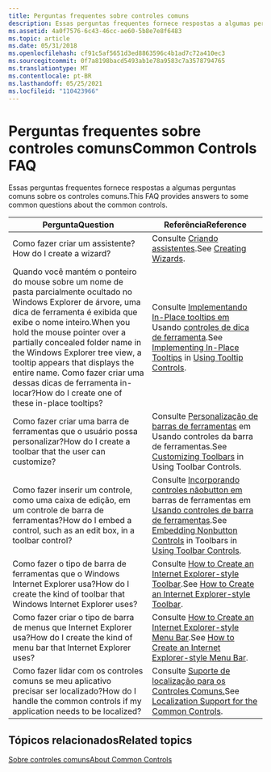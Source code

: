 ```yaml
---
title: Perguntas frequentes sobre controles comuns
description: Essas perguntas frequentes fornece respostas a algumas perguntas comuns sobre os controles comuns.
ms.assetid: 4a0f7576-6c43-46cc-ae60-5b8e7e8f6483
ms.topic: article
ms.date: 05/31/2018
ms.openlocfilehash: cf91c5af5651d3ed8863596c4b1ad7c72a410ec3
ms.sourcegitcommit: 0f7a8198bacd5493ab1e78a9583c7a3578794765
ms.translationtype: MT
ms.contentlocale: pt-BR
ms.lasthandoff: 05/25/2021
ms.locfileid: "110423966"
---
```

# <a name="common-controls-faq"></a><span data-ttu-id="cca2d-103">Perguntas frequentes sobre controles comuns</span><span class="sxs-lookup"><span data-stu-id="cca2d-103">Common Controls FAQ</span></span>

<span data-ttu-id="cca2d-104">Essas perguntas frequentes fornece respostas a algumas perguntas comuns sobre os controles comuns.</span><span class="sxs-lookup"><span data-stu-id="cca2d-104">This FAQ provides answers to some common questions about the common controls.</span></span>



|  <span data-ttu-id="cca2d-105">Pergunta</span><span class="sxs-lookup"><span data-stu-id="cca2d-105">Question</span></span>                                                                                                                                                                                                          |       <span data-ttu-id="cca2d-106">Referência</span><span class="sxs-lookup"><span data-stu-id="cca2d-106">Reference</span></span>                                                                                                                                                                        |
|------------------------------------------------------------------------------------------------------------------------------------------------------------------------------------------------------------|-------------------------------------------------------------------------------------------------------------------------------------------------------------------------------|
| <span data-ttu-id="cca2d-107">Como fazer criar um assistente?</span><span class="sxs-lookup"><span data-stu-id="cca2d-107">How do I create a wizard?</span></span>                                                                                                                                                                                  | <span data-ttu-id="cca2d-108">Consulte [Criando assistentes](wizards.md).</span><span class="sxs-lookup"><span data-stu-id="cca2d-108">See [Creating Wizards](wizards.md).</span></span>                                                                                                                                          |
| <span data-ttu-id="cca2d-109">Quando você mantém o ponteiro do mouse sobre um nome de pasta parcialmente ocultado no Windows Explorer de árvore, uma dica de ferramenta é exibida que exibe o nome inteiro.</span><span class="sxs-lookup"><span data-stu-id="cca2d-109">When you hold the mouse pointer over a partially concealed folder name in the Windows Explorer tree view, a tooltip appears that displays the entire name.</span></span> <span data-ttu-id="cca2d-110">Como fazer criar uma dessas dicas de ferramenta in-locar?</span><span class="sxs-lookup"><span data-stu-id="cca2d-110">How do I create one of these in-place tooltips?</span></span> | <span data-ttu-id="cca2d-111">Consulte [Implementando In-Place tooltips em](using-tooltip-contro.md) Usando [controles de dica de ferramenta](using-tooltip-contro.md).</span><span class="sxs-lookup"><span data-stu-id="cca2d-111">See [Implementing In-Place Tooltips](using-tooltip-contro.md) in [Using Tooltip Controls](using-tooltip-contro.md).</span></span>                                  |
| <span data-ttu-id="cca2d-112">Como fazer criar uma barra de ferramentas que o usuário possa personalizar?</span><span class="sxs-lookup"><span data-stu-id="cca2d-112">How do I create a toolbar that the user can customize?</span></span>                                                                                                                                                     | <span data-ttu-id="cca2d-113">Consulte [Personalização de barras de ferramentas](using-toolbar-controls.md) em Usando controles da barra de ferramentas.</span><span class="sxs-lookup"><span data-stu-id="cca2d-113">See [Customizing Toolbars](using-toolbar-controls.md) in Using Toolbar Controls.</span></span>                                                                        |
| <span data-ttu-id="cca2d-114">Como fazer inserir um controle, como uma caixa de edição, em um controle de barra de ferramentas?</span><span class="sxs-lookup"><span data-stu-id="cca2d-114">How do I embed a control, such as an edit box, in a toolbar control?</span></span>                                                                                                                                       | <span data-ttu-id="cca2d-115">Consulte [Incorporando controles nãobutton em](using-toolbar-controls.md) barras de ferramentas em [Usando controles de barra de ferramentas](using-toolbar-controls.md).</span><span class="sxs-lookup"><span data-stu-id="cca2d-115">See [Embedding Nonbutton Controls](using-toolbar-controls.md) in Toolbars in [Using Toolbar Controls](using-toolbar-controls.md).</span></span> |
| <span data-ttu-id="cca2d-116">Como fazer o tipo de barra de ferramentas que o Windows Internet Explorer usa?</span><span class="sxs-lookup"><span data-stu-id="cca2d-116">How do I create the kind of toolbar that Windows Internet Explorer uses?</span></span>                                                                                                                                   | <span data-ttu-id="cca2d-117">Consulte [How to Create an Internet Explorer-style Toolbar](cc-faq-ietoolbar.md).</span><span class="sxs-lookup"><span data-stu-id="cca2d-117">See [How to Create an Internet Explorer-style Toolbar](cc-faq-ietoolbar.md).</span></span>                                                                                                 |
| <span data-ttu-id="cca2d-118">Como fazer criar o tipo de barra de menus que Internet Explorer usa?</span><span class="sxs-lookup"><span data-stu-id="cca2d-118">How do I create the kind of menu bar that Internet Explorer uses?</span></span>                                                                                                                                          | <span data-ttu-id="cca2d-119">Consulte [How to Create an Internet Explorer-style Menu Bar](cc-faq-iemenubar.md).</span><span class="sxs-lookup"><span data-stu-id="cca2d-119">See [How to Create an Internet Explorer-style Menu Bar](cc-faq-iemenubar.md).</span></span>                                                                                                |
| <span data-ttu-id="cca2d-120">Como fazer lidar com os controles comuns se meu aplicativo precisar ser localizado?</span><span class="sxs-lookup"><span data-stu-id="cca2d-120">How do I handle the common controls if my application needs to be localized?</span></span>                                                                                                                               | <span data-ttu-id="cca2d-121">Consulte [Suporte de localização para os Controles Comuns.](cc-faq-localization.md)</span><span class="sxs-lookup"><span data-stu-id="cca2d-121">See [Localization Support for the Common Controls](cc-faq-localization.md).</span></span>                                                                                                  |



 

## <a name="related-topics"></a><span data-ttu-id="cca2d-122">Tópicos relacionados</span><span class="sxs-lookup"><span data-stu-id="cca2d-122">Related topics</span></span>

<dl> <dt>

[<span data-ttu-id="cca2d-123">Sobre controles comuns</span><span class="sxs-lookup"><span data-stu-id="cca2d-123">About Common Controls</span></span>](common-controls-intro.md)
</dt> </dl>

 

 




